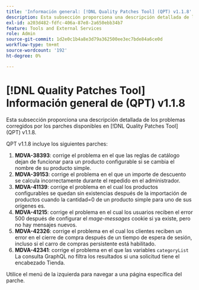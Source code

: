 ```yaml
---
title: 'Información general: [!DNL Quality Patches Tool] (QPT) v1.1.8'
description: Esta subsección proporciona una descripción detallada de los problemas corregidos por los parches disponibles en [!DNL Quality Patches Tool] (QPT) v1.1.8.
exl-id: a203d482-fdfc-406a-87e8-2a650ebb34b7
feature: Tools and External Services
role: Admin
source-git-commit: 1d2e0c1b4a8e3d79a362500ee3ec7bde84a6ce0d
workflow-type: tm+mt
source-wordcount: '192'
ht-degree: 0%

---
```


# [!DNL Quality Patches Tool] Información general de (QPT) v1.1.8

Esta subsección proporciona una descripción detallada de los problemas corregidos por los parches disponibles en [!DNL Quality Patches Tool] (QPT) v1.1.8.

QPT v1.1.8 incluye los siguientes parches:

1. **MDVA-38393**: corrige el problema en el que las reglas de catálogo dejan de funcionar para un producto configurable si se cambia el nombre de su producto simple.
1. **MDVA-39153**: corrige el problema en el que un importe de descuento se calcula incorrectamente durante el repedido en el administrador.
1. **MDVA-41139**: corrige el problema en el cual los productos configurables se quedan sin existencias después de la importación de productos cuando la cantidad=0 de un producto simple para uno de sus orígenes es.
1. **MDVA-41215**: corrige el problema en el cual los usuarios reciben el error 500 después de configurar el *mage-messages* cookie si ya existe, pero no hay mensajes nuevos.
1. **MDVA-42326**: corrige el problema en el cual los clientes reciben un error en el cierre de compra después de un tiempo de espera de sesión, incluso si el carro de compras persistente está habilitado.
1. **MDVA-42341**: corrige el problema en el que las variables `categoryList` La consulta GraphQL no filtra los resultados si una solicitud tiene el encabezado Tienda.

Utilice el menú de la izquierda para navegar a una página específica del parche.
